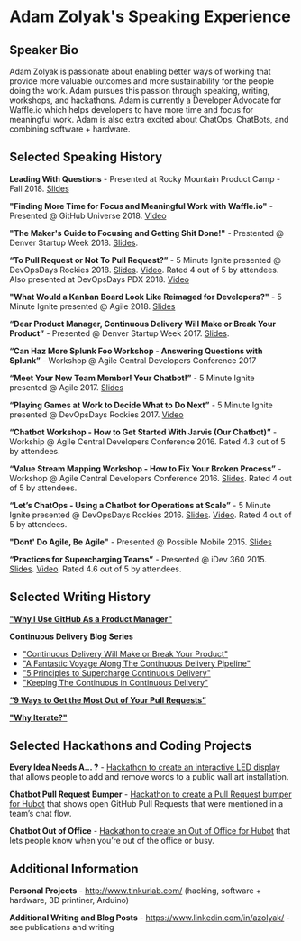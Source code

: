 # Adam Zolyak's Speaking Experience

## Speaker Bio
Adam Zolyak is passionate about enabling better ways of working that provide more valuable outcomes and more sustainability for the people doing the work.  Adam pursues this passion through speaking, writing, workshops, and hackathons.  Adam is currently a Developer Advocate for Waffle.io which helps developers to have more time and focus for meaningful work.  Adam is also extra excited about ChatOps, ChatBots, and combining software + hardware.

## Selected Speaking History

**Leading With Questions** - Presented at Rocky Mountain Product Camp - Fall 2018. [Slides](https://www.slideshare.net/adamzolyak/leading-with-questions-233493421)

**"Finding More Time for Focus and Meaningful Work with Waffle.io"** - Presented @ GitHub Universe 2018. [Video](https://www.youtube.com/watch?v=waOF98Ls_VA&list=PL0lo9MOBetEHcBuuHt6D1mx9kwmSK1y50&index=5)

**"The Maker's Guide to Focusing and Getting Shit Done!"** - Prestented @ Denver Startup Week 2018. [Slides](https://www.slideshare.net/adamzolyak/the-makers-guide-to-staying-focused-and-getting-shit-done).

**“To Pull Request or Not To Pull Request?”** - 5 Minute Ignite presented @ DevOpsDays Rockies 2018.  [Slides](https://www.slideshare.net/adamzolyak/to-pull-request-or-not-to-pull-request-94818311). [Video](https://www.youtube.com/watch?v=_kkf2B8Cwis&feature=youtu.be&t=46m48s). Rated 4 out of 5 by attendees. Also presented at DevOpsDays PDX 2018. [Video](https://www.youtube.com/watch?v=u-OiFQWcJXg&feature=youtu.be)

**"What Would a Kanban Board Look Like Reimaged for Developers?"** - 5 Minute Ignite presented @ Agile 2018. [Slides](https://www.slideshare.net/adamzolyak/kanban-boards-reimagined-for-developers-devops)

**“Dear Product Manager, Continuous Delivery Will Make or Break Your Product”** - Presented @ Denver Startup Week 2017. [Slides](https://www.slideshare.net/adamzolyak/continuous-delivery-will-make-or-break-your-product).

**“Can Haz More Splunk Foo Workshop - Answering Questions with Splunk”** - Workshop @ Agile Central Developers Conference 2017

**“Meet Your New Team Member! Your Chatbot!”** - 5 Minute Ignite presented @ Agile 2017. [Slides](https://www.slideshare.net/adamzolyak/agile-2017-so-whats-it-like-to-work-with-a-chatbot)

**“Playing Games at Work to Decide What to Do Next”** - 5 Minute Ignite presented @ DevOpsDays Rockies 2017. [Video](https://www.youtube.com/watch?v=s-yzih0eZ7s)

**“Chatbot Workshop - How to Get Started With Jarvis (Our Chatbot)”** - Workship @ Agile Central Developers Conference 2016. Rated 4.3 out of 5 by attendees.

**“Value Stream Mapping Workshop - How to Fix Your Broken Process”** - Workshop @ Agile Central Developers Conference 2016. [Slides](https://www.slideshare.net/adamzolyak/value-stream-mapping-visualize-your-processes-to-reduce-waste). Rated 4 out of 5 by attendees.  

**“Let’s ChatOps - Using a Chatbot for Operations at Scale”** - 5 Minute Ignite presented @ DevOpsDays Rockies 2016. [Slides](https://www.slideshare.net/adamzolyak/hello-im-jarvis-lets-chatops). [Video](http://confreaks.tv/videos/devopsdaysrox2016-hello-i-m-jarvis-let-s-chatops). Rated 4 out of 5 by attendees.

**"Dont' Do Agile, Be Agile"** - Presented @ Possible Mobile 2015. [Slides](https://www.slideshare.net/adamzolyak/dont-do-agile-be-agile-37509916)

**“Practices for Supercharging Teams”** - Presented @ iDev 360 2015. [Slides](https://www.slideshare.net/adamzolyak/welcome-to-the-team-practices-for-supercharging-teams). [Video](https://vimeopro.com/360conferences/360idev-2015/video/137547563). Rated 4.6 out of 5 by attendees.  

## Selected Writing History

**["Why I Use GitHub As a Product Manager"](https://www.linkedin.com/pulse/why-i-use-github-product-manager-adam-zolyak/)**

**Continuous Delivery Blog Series**
* ["Continuous Delivery Will Make or Break Your Product"](https://www.linkedin.com/pulse/dear-product-manager-continuous-delivery-make-break-your-adam-zolyak/)
* ["A Fantastic Voyage Along The Continuous Delivery Pipeline"](https://www.linkedin.com/pulse/fantastic-voyage-along-continuous-delivery-pipeline-adam-zolyak/)
* ["5 Principles to Supercharge Continuous Delivery"](https://www.ca.com/en/blog-agile-central/5-principles-to-supercharge-continuous-delivery.html)
* ["Keeping The Continuous in Continuous Delivery"](https://www.linkedin.com/pulse/keeping-continuous-delivery-adam-zolyak/)

**[“9 Ways to Get the Most Out of Your Pull Requests”](https://blog.waffle.io/9-ways-to-get-the-most-out-of-your-pull-requests-8fa26b72b003)**

**["Why Iterate?"](https://possiblemobile.com/2015/01/iterate/)**

## Selected Hackathons and Coding Projects

**Every Idea Needs A... ?** - [Hackathon to create an interactive LED display](http://www.tinkurlab.com/2017/06/every-idea-needs-a-hackathon/) that allows people to add and remove words to a public wall art installation.  

**Chatbot Pull Request Bumper** - [Hackathon to create a Pull Request bumper for Hubot](http://www.tinkurlab.com/2017/04/chatbot-pull-request-bumper/) that shows open GitHub Pull Requests that were mentioned in a team’s chat flow. 

**Chatbot Out of Office** - [Hackathon to create an Out of Office for Hubot](http://www.tinkurlab.com/2016/10/chatbot-out-of-office/) that lets people know when you’re out of the office or busy.

## Additional Information

**Personal Projects** - http://www.tinkurlab.com/ (hacking, software + hardware, 3D printiner, Arduino)

**Additional Writing and Blog Posts** - https://www.linkedin.com/in/azolyak/ - see publications and writing
